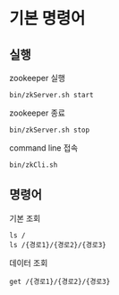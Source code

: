 # 기본 명령어
## 실행
zookeeper 실행
```
bin/zkServer.sh start
```
zookeeper 종료
```
bin/zkServer.sh stop
```
command line 접속
```
bin/zkCli.sh
```

## 명령어
기본 조회
```
ls /
ls /{경로1}/{경로2}/{경로3}
```
데이터 조회
```
get /{경로1}/{경로2}/{경로3}
```